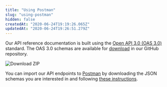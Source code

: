 ```yaml
---
title: "Using Postman"
slug: "using-postman"
hidden: false
createdAt: "2020-06-24T19:19:26.065Z"
updatedAt: "2020-06-24T19:26:51.279Z"
---
```


Our API reference documentation is built using the <a href="https://github.com/OAI/OpenAPI-Specification/blob/master/versions/3.0.0.md" target="_blank">Open API 3.0 (OAS 3.0)</a> standard. The OAS 3.0 schemas are available for <a href="https://github.com/vtex/openapi-schemas" target="_blank">download</a> in our GitHub repository.

![Download ZIP](https://cdn.jsdelivr.net/gh/vtexdocs/dev-portal-content@main/docs/guides/Using%20this%20API%20Reference/get-to-know-vtex-apis/using-postman-0_10.png)

You can import our API endpoints to <a href="https://www.postman.com/product/api-client/">Postman</a> by downloading the JSON schemas you are interested in and following <a href="https://learning.postman.com/docs/postman/collections/working-with-openAPI" target="_blank">these instructions</a>.
